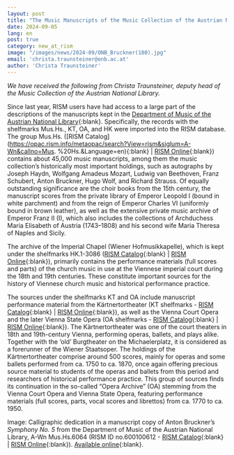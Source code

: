 ```yaml
---
layout: post
title: "The Music Manuscripts of the Music Collection of the Austrian National Library in RISM"
date: 2024-09-05
lang: en
post: true
category: new_at_rism
image: "/images/news/2024-09/ONB_Bruckner(180).jpg"
email: 'christa.traunsteiner@onb.ac.at'
author: 'Christa Traunsteiner'
---
```


_We have received the following from Christa Traunsteiner, deputy head of the Music Collection of the Austrian National Library._

Since last year, RISM users have had access to a large part of the descriptions of the manuscripts kept in the [Department of Music of the Austrian National Library](https://www.onb.ac.at/en/departments/department-of-music){:blank}. Specifically, the records with the shelfmarks Mus.Hs., KT, OA, and HK were imported into the RISM database. The group Mus.Hs. ([RISM Catalog](https://opac.rism.info/metaopac/search?View=rism&siglum=A-Wn&callno=Mus. %20Hs.&Language=en){:blank} \| [RISM Online](https://rism.online/search?q=Mus.Hs.&mode=sources&fq=sigla%3AA-Wn&fq=source-type%3Amanuscript&fb=sigla%3Aintersection&page=1&rows=20){:blank}) contains about 45,000 music manuscripts, among them the music collection’s historically most important holdings, such as autographs by Joseph Haydn, Wolfgang Amadeus Mozart, Ludwig van Beethoven, Franz Schubert, Anton Bruckner, Hugo Wolf, and Richard Strauss. Of equally outstanding significance are the choir books from the 15th century, the manuscript scores from the private library of Emperor Leopold I (bound in white parchment) and from the reign of Emperor Charles VI (uniformly bound in brown leather), as well as the extensive private music archive of Emperor Franz II (I), which also includes the collections of Archduchess Maria Elisabeth of Austria (1743–1808) and his second wife Maria Theresa of Naples and Sicily.

The archive of the Imperial Chapel (Wiener Hofmusikkapelle), which is kept under the shelfmarks HK.1-3086 ([RISM Catalog]( https://opac.rism.info/metaopac/search?View=rism&siglum=A-Wn&callno=HK&Language=en){:blank} \| [RISM Online](https://rism.online/search?q=HK&mode=sources&fq=sigla%3AA-Wn&fq=source-type%3Amanuscript&fb=sigla%3Aintersection&page=1&rows=20){:blank}), primarily contains the performance materials (full scores and parts) of the church music in use at the Viennese imperial court during the 18th and 19th centuries. These constitute important sources for the history of Viennese church music and historical performance practice.

The sources under the shelfmarks KT and OA include manuscript performance material from the Kärtnertortheater (KT shelfmarks - [RISM Catalog](https://opac.rism.info/metaopac/search?View=rism&siglum=A-Wn&callno=KT&Language=en){:blank} \| [RISM Online](https://rism.online/search?q=KT&mode=sources&fq=sigla%3AA-Wn&fq=source-type%3Amanuscript&fb=sigla%3Aintersection&page=1&rows=20){:blank}), as well as the Vienna Court Opera and the later Vienna State Opera (OA shelfmarks - [RISM Catalog](https://opac.rism.info/metaopac/search?View=rism&siglum=A-Wn&callno=OA&Language=en){:blank} \| [RISM Online](https://rism.online/search?q=OA&mode=sources&fq=sigla%3AA-Wn&fq=source-type%3Amanuscript&fb=sigla%3Aintersection&page=1&rows=20){:blank}). The Kärtnertortheater was one of the court theaters in 18th and 19th-century Vienna, performing operas, ballets, and plays alike. Together with the ‘old’ Burgtheater on the Michaelerplatz, it is considered as a forerunner of the Wiener Staatsoper. The holdings of the Kärtnertortheater comprise around 500 scores, mainly for operas and some ballets performed from ca. 1750 to ca. 1870, once again offering precious source material to students of the operas and ballets from this period and researchers of historical performance practice. This group of sources finds its continuation in the so-called “Opera Archive” (OA) stemming from the Vienna Court Opera and Vienna State Opera, featuring performance materials (full scores, parts, vocal scores and librettos) from ca. 1770 to ca. 1950.

Image: Calligraphic dedication in a manuscript copy of Anton Bruckner’s _Symphony No. 5_ from the Department of Music of the Austrian National Library, A-Wn Mus.Hs.6064 (RISM ID no.600100612 - [RISM Catalog]( https://opac.rism.info/search?id=600100612&View=rism){:blank} \| [RISM Online](https://rism.online/sources/600100612){:blank}). [Available online](https://digital.onb.ac.at/RepViewer/viewer.faces?doc=DTL_3727787&order=1&view=SINGLE){:blank}.

